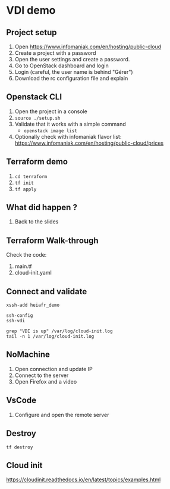 # VDI demo

## Project setup

1. Open https://www.infomaniak.com/en/hosting/public-cloud
2. Create a project with a password
3. Open the user settings and create a password.
4. Go to OpenStack dashboard and login
5. Login (careful, the user name is behind "Gérer")
6. Download the rc configuration file and explain

## Openstack CLI

1. Open the project in a console
2. `source ./setup.sh`
3. Validate that it works with a simple command
    - `openstack image list`
4. Optionally check with infomaniak flavor list: https://www.infomaniak.com/en/hosting/public-cloud/prices

## Terraform demo

1. `cd terraform`
2. `tf init`
3. `tf apply`

## What did happen ?

1. Back to the slides

## Terraform Walk-through

Check the code:

1. main.tf
2. cloud-init.yaml

## Connect and validate

```
xssh-add heiafr_demo
```

```
ssh-config
ssh-vdi
```

```
grep "VDI is up" /var/log/cloud-init.log
tail -n 1 /var/log/cloud-init.log
```

## NoMachine

1. Open connection and update IP
2. Connect to the server
3. Open Firefox and a video

## VsCode

1. Configure and open the remote server

## Destroy

```
tf destroy
```

## Cloud init

https://cloudinit.readthedocs.io/en/latest/topics/examples.html

